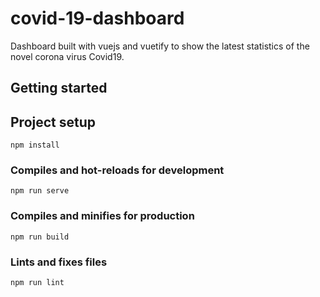 # covid-19-dashboard

Dashboard built with vuejs and vuetify to show the latest statistics of the novel corona virus Covid19.


## Getting started


## Project setup

```
npm install
```

### Compiles and hot-reloads for development

```
npm run serve
```

### Compiles and minifies for production

```
npm run build
```

### Lints and fixes files

```
npm run lint
```
